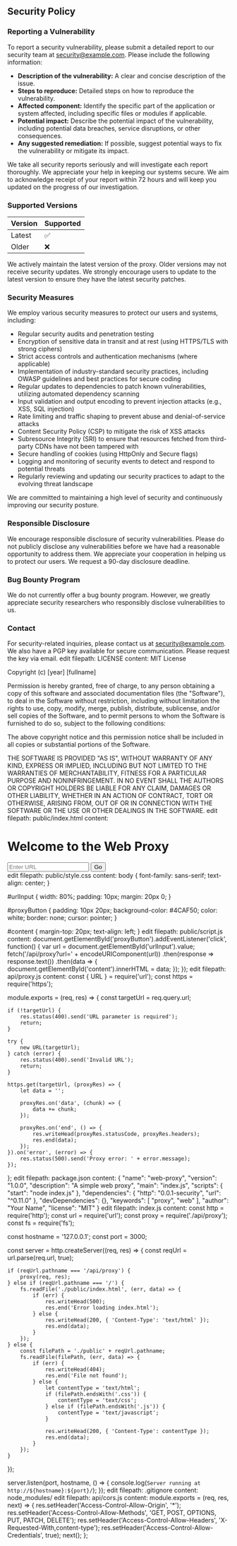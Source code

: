 ## Security Policy

### Reporting a Vulnerability

To report a security vulnerability, please submit a detailed report to our security team at [security@example.com](mailto:security@example.com). Please include the following information:

*   **Description of the vulnerability:** A clear and concise description of the issue.
*   **Steps to reproduce:** Detailed steps on how to reproduce the vulnerability.
*   **Affected component:** Identify the specific part of the application or system affected, including specific files or modules if applicable.
*   **Potential impact:** Describe the potential impact of the vulnerability, including potential data breaches, service disruptions, or other consequences.
*   **Any suggested remediation:** If possible, suggest potential ways to fix the vulnerability or mitigate its impact.

We take all security reports seriously and will investigate each report thoroughly. We appreciate your help in keeping our systems secure. We aim to acknowledge receipt of your report within 72 hours and will keep you updated on the progress of our investigation.

### Supported Versions

| Version | Supported          |
| ------- | ------------------ |
| Latest  | :white_check_mark: |
| Older   | :x:                |

We actively maintain the latest version of the proxy. Older versions may not receive security updates. We strongly encourage users to update to the latest version to ensure they have the latest security patches.

### Security Measures

We employ various security measures to protect our users and systems, including:

*   Regular security audits and penetration testing
*   Encryption of sensitive data in transit and at rest (using HTTPS/TLS with strong ciphers)
*   Strict access controls and authentication mechanisms (where applicable)
*   Implementation of industry-standard security practices, including OWASP guidelines and best practices for secure coding
*   Regular updates to dependencies to patch known vulnerabilities, utilizing automated dependency scanning
*   Input validation and output encoding to prevent injection attacks (e.g., XSS, SQL injection)
*   Rate limiting and traffic shaping to prevent abuse and denial-of-service attacks
*   Content Security Policy (CSP) to mitigate the risk of XSS attacks
*   Subresource Integrity (SRI) to ensure that resources fetched from third-party CDNs have not been tampered with
*   Secure handling of cookies (using HttpOnly and Secure flags)
*   Logging and monitoring of security events to detect and respond to potential threats
*   Regularly reviewing and updating our security practices to adapt to the evolving threat landscape

We are committed to maintaining a high level of security and continuously improving our security posture.

### Responsible Disclosure

We encourage responsible disclosure of security vulnerabilities. Please do not publicly disclose any vulnerabilities before we have had a reasonable opportunity to address them. We appreciate your cooperation in helping us to protect our users. We request a 90-day disclosure deadline.

### Bug Bounty Program

We do not currently offer a bug bounty program. However, we greatly appreciate security researchers who responsibly disclose vulnerabilities to us.

### Contact

For security-related inquiries, please contact us at [security@example.com](mailto:security@example.com). We also have a PGP key available for secure communication. Please request the key via email.
edit filepath: LICENSE
content: MIT License

Copyright (c) [year] [fullname]

Permission is hereby granted, free of charge, to any person obtaining a copy
of this software and associated documentation files (the "Software"), to deal
in the Software without restriction, including without limitation the rights
to use, copy, modify, merge, publish, distribute, sublicense, and/or sell
copies of the Software, and to permit persons to whom the Software is
furnished to do so, subject to the following conditions:

The above copyright notice and this permission notice shall be included in all
copies or substantial portions of the Software.

THE SOFTWARE IS PROVIDED "AS IS", WITHOUT WARRANTY OF ANY KIND, EXPRESS OR
IMPLIED, INCLUDING BUT NOT LIMITED TO THE WARRANTIES OF MERCHANTABILITY,
FITNESS FOR A PARTICULAR PURPOSE AND NONINFRINGEMENT. IN NO EVENT SHALL THE
AUTHORS OR COPYRIGHT HOLDERS BE LIABLE FOR ANY CLAIM, DAMAGES OR OTHER
LIABILITY, WHETHER IN AN ACTION OF CONTRACT, TORT OR OTHERWISE, ARISING FROM,
OUT OF OR IN CONNECTION WITH THE SOFTWARE OR THE USE OR OTHER DEALINGS IN THE
SOFTWARE.
edit filepath: public/index.html
content: <!DOCTYPE html>
<html>
<head>
    <title>Web Proxy</title>
    <link rel="stylesheet" type="text/css" href="style.css">
</head>
<body>
    <h1>Welcome to the Web Proxy</h1>
    <input type="text" id="urlInput" placeholder="Enter URL">
    <button id="proxyButton">Go</button>
    <div id="content"></div>
    <script src="script.js"></script>
</body>
</html>
edit filepath: public/style.css
content: body {
    font-family: sans-serif;
    text-align: center;
}

#urlInput {
    width: 80%;
    padding: 10px;
    margin: 20px 0;
}

#proxyButton {
    padding: 10px 20px;
    background-color: #4CAF50;
    color: white;
    border: none;
    cursor: pointer;
}

#content {
    margin-top: 20px;
    text-align: left;
}
edit filepath: public/script.js
content: document.getElementById('proxyButton').addEventListener('click', function() {
    var url = document.getElementById('urlInput').value;
    fetch('/api/proxy?url=' + encodeURIComponent(url))
        .then(response => response.text())
        .then(data => {
            document.getElementById('content').innerHTML = data;
        });
});
edit filepath: api/proxy.js
content: const { URL } = require('url');
const https = require('https');

module.exports = (req, res) => {
    const targetUrl = req.query.url;

    if (!targetUrl) {
        res.status(400).send('URL parameter is required');
        return;
    }

    try {
        new URL(targetUrl);
    } catch (error) {
        res.status(400).send('Invalid URL');
        return;
    }

    https.get(targetUrl, (proxyRes) => {
        let data = '';

        proxyRes.on('data', (chunk) => {
            data += chunk;
        });

        proxyRes.on('end', () => {
            res.writeHead(proxyRes.statusCode, proxyRes.headers);
            res.end(data);
        });
    }).on('error', (error) => {
        res.status(500).send('Proxy error: ' + error.message);
    });
};
edit filepath: package.json
content: {
  "name": "web-proxy",
  "version": "1.0.0",
  "description": "A simple web proxy",
  "main": "index.js",
  "scripts": {
    "start": "node index.js"
  },
  "dependencies": {
    "http": "0.0.1-security",
    "url": "^0.11.0"
  },
  "devDependencies": {},
  "keywords": [
    "proxy",
    "web"
  ],
  "author": "Your Name",
  "license": "MIT"
}
edit filepath: index.js
content: const http = require('http');
const url = require('url');
const proxy = require('./api/proxy');
const fs = require('fs');

const hostname = '127.0.0.1';
const port = 3000;

const server = http.createServer((req, res) => {
    const reqUrl = url.parse(req.url, true);

    if (reqUrl.pathname === '/api/proxy') {
        proxy(req, res);
    } else if (reqUrl.pathname === '/') {
        fs.readFile('./public/index.html', (err, data) => {
            if (err) {
                res.writeHead(500);
                res.end('Error loading index.html');
            } else {
                res.writeHead(200, { 'Content-Type': 'text/html' });
                res.end(data);
            }
        });
    } else {
        const filePath = './public' + reqUrl.pathname;
        fs.readFile(filePath, (err, data) => {
            if (err) {
                res.writeHead(404);
                res.end('File not found');
            } else {
                let contentType = 'text/html';
                if (filePath.endsWith('.css')) {
                    contentType = 'text/css';
                } else if (filePath.endsWith('.js')) {
                    contentType = 'text/javascript';
                }

                res.writeHead(200, { 'Content-Type': contentType });
                res.end(data);
            }
        });
    }
});

server.listen(port, hostname, () => {
    console.log(`Server running at http://${hostname}:${port}/`);
});
edit filepath: .gitignore
content: node_modules/
edit filepath: api/cors.js
content: module.exports = (req, res, next) => {
  res.setHeader('Access-Control-Allow-Origin', '*');
  res.setHeader('Access-Control-Allow-Methods', 'GET, POST, OPTIONS, PUT, PATCH, DELETE');
  res.setHeader('Access-Control-Allow-Headers', 'X-Requested-With,content-type');
  res.setHeader('Access-Control-Allow-Credentials', true);
  next();
};